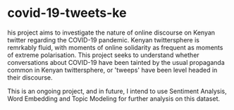 # covid-19-tweets-ke

his project aims to investigate the nature of online discourse on Kenyan twitter regarding the COVID-19 pandemic. Kenyan twittersphere is remrkably fluid, with moments of online solidarity as frequent as moments of extreme polarisation. This project seeks to understand whether conversations about COVID-19 have been tainted by the usual propaganda common in Kenyan twittersphere, or 'tweeps' have been level headed in their discourse.

This is an ongoing project, and in future, I intend to use Sentiment Analysis, Word Embedding and Topic Modeling for further analysis on this dataset.
